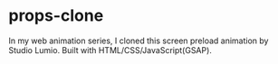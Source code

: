 # props-clone
In my web animation series, I cloned this screen preload animation by Studio Lumio. Built with HTML/CSS/JavaScript(GSAP).
